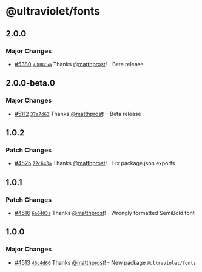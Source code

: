 # @ultraviolet/fonts

## 2.0.0

### Major Changes

- [#5380](https://github.com/scaleway/ultraviolet/pull/5380) [`7308c5a`](https://github.com/scaleway/ultraviolet/commit/7308c5a929ce611281c2039be7969d83ea0f8b08) Thanks [@matthprost](https://github.com/matthprost)! - Beta release

## 2.0.0-beta.0

### Major Changes

- [#5112](https://github.com/scaleway/ultraviolet/pull/5112) [`37a7d63`](https://github.com/scaleway/ultraviolet/commit/37a7d632cd1e61d7615e5356fc179ec08f3bec09) Thanks [@matthprost](https://github.com/matthprost)! - Beta release

## 1.0.2

### Patch Changes

- [#4525](https://github.com/scaleway/ultraviolet/pull/4525) [`22c643a`](https://github.com/scaleway/ultraviolet/commit/22c643adbd6c5c47e1442591eaeb2f16f60bd7fb) Thanks [@matthprost](https://github.com/matthprost)! - Fix package.json exports

## 1.0.1

### Patch Changes

- [#4516](https://github.com/scaleway/ultraviolet/pull/4516) [`6a0403a`](https://github.com/scaleway/ultraviolet/commit/6a0403addfda94cb04feffdba438a059c82a9435) Thanks [@matthprost](https://github.com/matthprost)! - Wrongly formatted SemiBold font

## 1.0.0

### Major Changes

- [#4513](https://github.com/scaleway/ultraviolet/pull/4513) [`46c4d60`](https://github.com/scaleway/ultraviolet/commit/46c4d60afdbb33304cf2ab94b330f5cdea3db795) Thanks [@matthprost](https://github.com/matthprost)! - New package `@ultraviolet/fonts`
